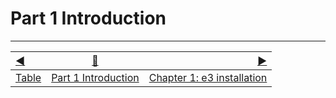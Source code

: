 Part 1 Introduction
==



------------------
[:arrow_backward:](README.md)  | [:arrow_up_small:](intropart1.md)  | [:arrow_forward:](chapter1.md)
:--- | --- |---: 
[Table](README.md) | [Part 1 Introduction](intropart1.md) | [Chapter 1: e3 installation](chapter1.md)




